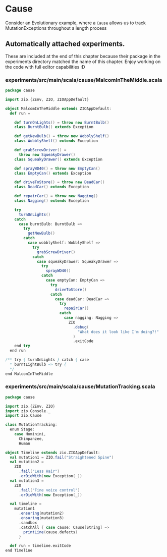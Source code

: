 # Cause

Consider an Evolutionary example, where a `Cause` allows us to track MutationExceptions throughout a length process


## Automatically attached experiments.
 These are included at the end of this
 chapter because their package in the
 experiments directory matched the name
 of this chapter. Enjoy working on the
 code with full editor capabilities :D

 

### experiments/src/main/scala/cause/MalcomInTheMiddle.scala
```scala
package cause

import zio.{ZEnv, ZIO, ZIOAppDefault}

object MalcomInTheMiddle extends ZIOAppDefault:
  def run =

    def turnOnLights() = throw new BurntBulb()
    class BurntBulb() extends Exception

    def getNewBulb() = throw new WobblyShelf()
    class WobblyShelf() extends Exception

    def grabScrewDriver() =
      throw new SqueakyDrawer()
    class SqueakyDrawer() extends Exception

    def sprayWD40() = throw new EmptyCan()
    class EmptyCan() extends Exception

    def driveToStore() = throw new DeadCar()
    class DeadCar() extends Exception

    def repairCar() = throw new Nagging()
    class Nagging() extends Exception

    try
      turnOnLights()
    catch
      case burntBulb: BurntBulb =>
        try
          getNewBulb()
        catch
          case wobblyShelf: WobblyShelf =>
            try
              grabScrewDriver()
            catch
              case squeakyDrawer: SqueakyDrawer =>
                try
                  sprayWD40()
                catch
                  case emptyCan: EmptyCan =>
                    try
                      driveToStore()
                    catch
                      case deadCar: DeadCar =>
                        try
                          repairCar()
                        catch
                          case nagging: Nagging =>
                            ZIO
                              .debug(
                                "What does it look like I'm doing?!"
                              )
                              .exitCode
    end try
  end run

/** try { turnOnLights } catch { case
  * burntLightBulb => try {
  */
end MalcomInTheMiddle

```


### experiments/src/main/scala/cause/MutationTracking.scala
```scala
package cause

import zio.{ZEnv, ZIO}
import zio.Console._
import zio.Cause

class MutationTracking:
  enum Stage:
    case Hominini,
      Chimpanzee,
      Human

object Timeline extends zio.ZIOAppDefault:
  val mutation1 = ZIO.fail("Straightened Spine")
  val mutation2 =
    ZIO
      .fail("Less Hair")
      .orDieWith(new Exception(_))
  val mutation3 =
    ZIO
      .fail("Fine voice control")
      .orDieWith(new Exception(_))

  val timeline =
    mutation1
      .ensuring(mutation2)
      .ensuring(mutation3)
      .sandbox
      .catchAll { case cause: Cause[String] =>
        printLine(cause.defects)
      }

  def run = timeline.exitCode
end Timeline

```

            
